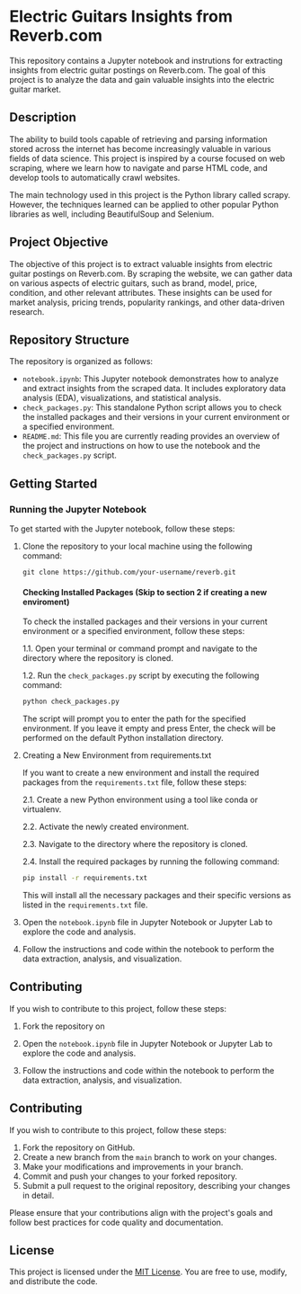 # Electric Guitars Insights from Reverb.com

This repository contains a Jupyter notebook and instrutions for extracting insights from electric guitar postings on Reverb.com. The goal of this project is to analyze the data and gain valuable insights into the electric guitar market.

## Description

The ability to build tools capable of retrieving and parsing information stored across the internet has become increasingly valuable in various fields of data science. This project is inspired by a course focused on web scraping, where we learn how to navigate and parse HTML code, and develop tools to automatically crawl websites.

The main technology used in this project is the Python library called scrapy. However, the techniques learned can be applied to other popular Python libraries as well, including BeautifulSoup and Selenium. 

## Project Objective

The objective of this project is to extract valuable insights from electric guitar postings on Reverb.com. By scraping the website, we can gather data on various aspects of electric guitars, such as brand, model, price, condition, and other relevant attributes. These insights can be used for market analysis, pricing trends, popularity rankings, and other data-driven research.

## Repository Structure

The repository is organized as follows:

- `notebook.ipynb`: This Jupyter notebook demonstrates how to analyze and extract insights from the scraped data. It includes exploratory data analysis (EDA), visualizations, and statistical analysis.
- `check_packages.py`: This standalone Python script allows you to check the installed packages and their versions in your current environment or a specified environment.
- `README.md`: This file you are currently reading provides an overview of the project and instructions on how to use the notebook and the `check_packages.py` script.

## Getting Started

### Running the Jupyter Notebook

To get started with the Jupyter notebook, follow these steps:

1. Clone the repository to your local machine using the following command:

   ```
   git clone https://github.com/your-username/reverb.git
   ```
   #### Checking Installed Packages (Skip to section 2 if creating a new enviroment)

   To check the installed packages and their versions in your current environment or a specified environment, follow these steps:

   1.1. Open your terminal or command prompt and navigate to the directory where the repository is cloned.

   1.2. Run the `check_packages.py` script by executing the following command:

   ```bash
   python check_packages.py
   ```

   The script will prompt you to enter the path for the specified environment. If you leave it empty and press Enter, the check will be performed on the default Python installation directory.



2. Creating a New Environment from requirements.txt

   If you want to create a new environment and install the required packages from the `requirements.txt` file, follow these steps:

   2.1. Create a new Python environment using a tool like conda or virtualenv.

   2.2. Activate the newly created environment.

   2.3. Navigate to the directory where the repository is cloned.

   2.4. Install the required packages by running the following command:

      ```bash
      pip install -r requirements.txt
      ```

      This will install all the necessary packages and their specific versions as listed in the `requirements.txt` file.


3. Open the `notebook.ipynb` file in Jupyter Notebook or Jupyter Lab to explore the code and analysis.


4. Follow the instructions and code within the notebook to perform the data extraction, analysis, and visualization.


## Contributing

If you wish to contribute to this project, follow these steps:

1. Fork the repository on

3. Open the `notebook.ipynb` file in Jupyter Notebook or Jupyter Lab to explore the code and analysis.

4. Follow the instructions and code within the notebook to perform the data extraction, analysis, and visualization.

## Contributing

If you wish to contribute to this project, follow these steps:

1. Fork the repository on GitHub.
2. Create a new branch from the `main` branch to work on your changes.
3. Make your modifications and improvements in your branch.
4. Commit and push your changes to your forked repository.
5. Submit a pull request to the original repository, describing your changes in detail.

Please ensure that your contributions align with the project's goals and follow best practices for code quality and documentation.

## License

This project is licensed under the [MIT License](LICENSE). You are free to use, modify, and distribute the code.
